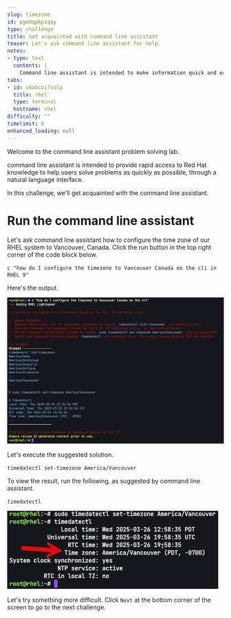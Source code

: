 ```yaml
---
slug: timezone
id: pgm4qpkpiqqy
type: challenge
title: Get acquainted with command line assistant
teaser: Let's ask command line assistant for help.
notes:
- type: text
  contents: |
    Command line assistant is intended to make information quick and easy to access. It incorporates knowledge from resources such as the Red Hat Enterprise Linux documentation and makes it easier to find through natural language queries in the command line.
tabs:
- id: s6abcoi7xolp
  title: rhel
  type: terminal
  hostname: rhel
difficulty: ""
timelimit: 0
enhanced_loading: null
---
```


Welcome to the command line assistant problem solving lab.

command line assistant is intended to provide rapid access to Red Hat knowledge to help users solve problems as quickly as possible, through a natural language interface.

In this challenge, we'll get acquainted with the command line assistant.

Run the command line assistant
===

Let's ask command line assistant how to configure the time zone of our RHEL system to Vancouver, Canada. Click the run button in the top right corner of the code block below.

```bash,run
c "how do I configure the timezone to Vancouver Canada on the cli in RHEL 9"
```

Here's the output.

![](../assets/timezoneoutput.png)

Let's execute the suggested solution.

```bash,run
timedatectl set-timezone America/Vancouver
```

To view the result, run the following, as suggested by command line assistant.

```bash,run
timedatectl
```

![](../assets/timedatectl.png)

Let's try something more difficult. Click `Next` at the bottom corner of the screen to go to the next challenge.
